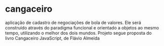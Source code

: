 # cangaceiro
aplicação de cadastro de negociações de bola de valores. Ele será construído através do paradigma funcional e orientado a objetos ao mesmo tempo, utilizando o melhor dos dois mundos. Projeto segue proposta do livro Cangaceiro JavaScript, de Flávio Almeida
